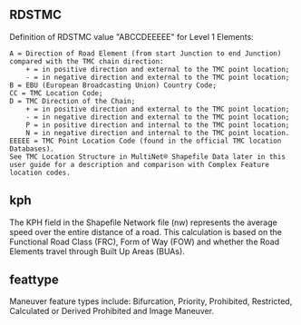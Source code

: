 ## RDSTMC

Definition of RDSTMC value "ABCCDEEEEE" for Level 1 Elements:

    A = Direction of Road Element (from start Junction to end Junction) compared with the TMC chain direction:
        + = in positive direction and external to the TMC point location;
        - = in negative direction and external to the TMC point location;
    B = EBU (European Broadcasting Union) Country Code;
    CC = TMC Location Code;
    D = TMC Direction of the Chain;
        + = in positive direction and external to the TMC point location;
        - = in negative direction and external to the TMC point location;
        P = in positive direction and internal to the TMC point location;
        N = in negative direction and internal to the TMC point location.
    EEEEE = TMC Point Location Code (found in the official TMC location Databases).
    See TMC Location Structure in MultiNet® Shapefile Data later in this user guide for a description and comparison with Complex Feature location codes.

## kph

The KPH field in the Shapefile Network file (nw) represents the average speed over the entire distance of a road. This calculation is based on the Functional Road Class (FRC), Form of Way (FOW) and whether the Road Elements travel through Built Up Areas (BUAs).

## feattype

Maneuver feature types include: Bifurcation, Priority, Prohibited, Restricted, Calculated or Derived Prohibited and Image Maneuver.
